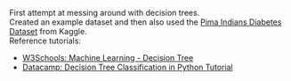 First attempt at messing around with decision trees.  
Created an example dataset and then also used the [Pima Indians Diabetes Dataset](https://www.kaggle.com/datasets/uciml/pima-indians-diabetes-database?resource=download) from Kaggle.  
Reference tutorials: 
- [W3Schools: Machine Learning - Decision Tree](https://www.w3schools.com/python/python_ml_decision_tree.asp)
- [Datacamp: Decision Tree Classification in Python Tutorial](https://www.datacamp.com/tutorial/decision-tree-classification-python)